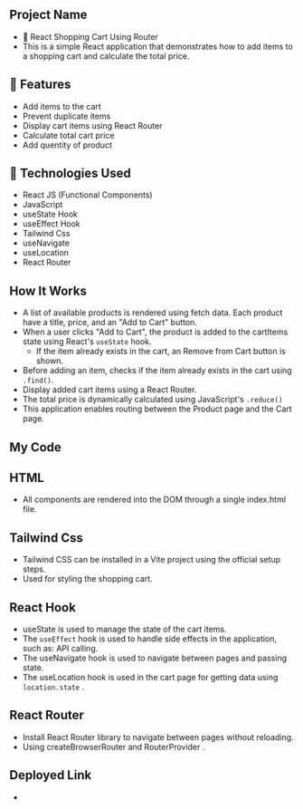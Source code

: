 ## Project Name
- 🛒 React Shopping Cart Using Router
- This is a simple React application that demonstrates how to add items to a shopping cart and calculate the total price.

## 🚀 Features
- Add items to the cart
- Prevent duplicate items
- Display cart items using React Router
- Calculate total cart price
- Add quentity of product

## 🧱 Technologies Used
- React JS (Functional Components)
- JavaScript
- useState Hook
- useEffect Hook
- Tailwind Css
- useNavigate
- useLocation
- React Router

## How It Works
- A list of available products is rendered using fetch data. Each product have a title, price, and an "Add to Cart" button.
-  When a user clicks "Add to Cart", the product is added to the cartItems state using React's `useState` hook.  
   - If the item already exists in the cart, an Remove from Cart button is shown.
- Before adding an item, checks if the item already exists in the cart using `.find()`.
-  Display added cart items using a React Router. 
- The total price is dynamically calculated using JavaScript's `.reduce()` 
- This application enables routing between the Product page and the Cart page.

## My Code 
## HTML
- All components are rendered into the DOM through a single index.html file.

## Tailwind Css
- Tailwind CSS can be installed in a Vite project using the official setup steps.
- Used for styling the shopping cart.

## React Hook 
- useState is used to manage the state of the cart items.
- The `useEffect` hook is used to handle side effects in the application, such as: API calling.
- The useNavigate hook is used to navigate between pages and passing state.
- The useLocation hook is used in the cart page for getting data using `location.state` .


## React Router
- Install React Router library to navigate between pages without reloading.
- Using createBrowserRouter and RouterProvider . 

## Deployed Link
- 